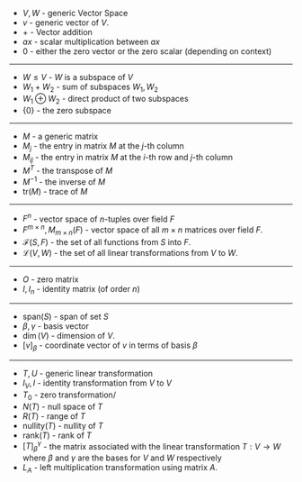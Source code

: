* $V, W$ - generic Vector Space
* $v$ - generic vector of $V$.
* $+$ - Vector addition
* $ax$ - scalar multiplication between $ax$
* $0$ - either the zero vector or the zero scalar (depending on context)
***
* $W\le V$ - $W$ is a subspace of $V$
* $W_1 + W_2$ - sum of subspaces $W_1,W_2$
* $W_1\oplus W_2$ - direct product of two subspaces
* $\{0\}$ - the zero subspace
***
* $M$ - a generic matrix
* $M_j$ - the entry in matrix $M$ at the $j$-th column
* $M_{ij}$ - the entry in matrix $M$ at the $i$-th row and $j$-th column
* $M^T$ - the transpose of $M$
* $M^{-1}$ - the inverse of $M$
* $\text{tr}(M)$ - trace of $M$ 
***
* $F^n$ - vector space of $n$-tuples over field $F$
* $F^{m\times n}, M_{m\times n}(F)$ - vector space of all $m\times n$ matrices over field $F$. 
* $\mathcal{F}(S,F)$ - the set of all functions from $S$ into $F$. 
* $\mathcal{L}(V,W)$ - the set of all linear transformations from $V$ to $W$. 
***
* $O$ - zero matrix
* $I, I_n$ - identity matrix (of order $n$)
***
* $\text{span}(S)$ - span of set $S$
* $\beta, \gamma$ - basis vector
* $\dim(V)$ - dimension of $V$.
* $[v]_\beta$ - coordinate vector of $v$ in terms of basis $\beta$
***
* $T, U$ - generic linear transformation
* $I_V, I$ - identity transformation from $V$ to $V$ 
* $T_0$ - zero transformation/
* $N(T)$ - null space of $T$
* $R(T)$ - range of $T$
* $\text{nullity}(T)$ - nullity of $T$
* $\text{rank}(T)$ - rank of $T$
* $[T]_\beta^\gamma$ - the matrix associated with the linear transformation $T:V\to W$ where $\beta$ and $\gamma$ are the bases for $V$ and $W$ respectively
* $L_A$ - left multiplication transformation using matrix $A$.